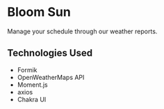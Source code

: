 # Bloom Sun 
Manage your schedule through our weather reports.

## Technologies Used
- Formik
- OpenWeatherMaps API
- Moment.js
- axios
- Chakra UI

